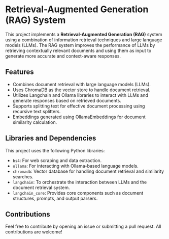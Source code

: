 # Retrieval-Augmented Generation (RAG) System

This project implements a **Retrieval-Augmented Generation (RAG)** system using a combination of information retrieval techniques and large language models (LLMs). The RAG system improves the performance of LLMs by retrieving contextually relevant documents and using them as input to generate more accurate and context-aware responses.

## Features

- Combines document retrieval with large language models (LLMs).
- Uses ChromaDB as the vector store to handle document retrieval.
- Utilizes Langchain and Ollama libraries to interact with LLMs and generate responses based on retrieved documents.
- Supports splitting text for effective document processing using recursive text splitters.
- Embeddings generated using OllamaEmbeddings for document similarity calculation.

## Libraries and Dependencies

This project uses the following Python libraries:
- `bs4`: For web scraping and data extraction.
- `ollama`: For interacting with Ollama-based language models.
- `chromadb`: Vector database for handling document retrieval and similarity searches.
- `langchain`: To orchestrate the interaction between LLMs and the document retrieval system.
- `langchain_core`: Provides core components such as document structures, prompts, and output parsers.

## Contributions
Feel free to contribute by opening an issue or submitting a pull request. All contributions are welcome!
